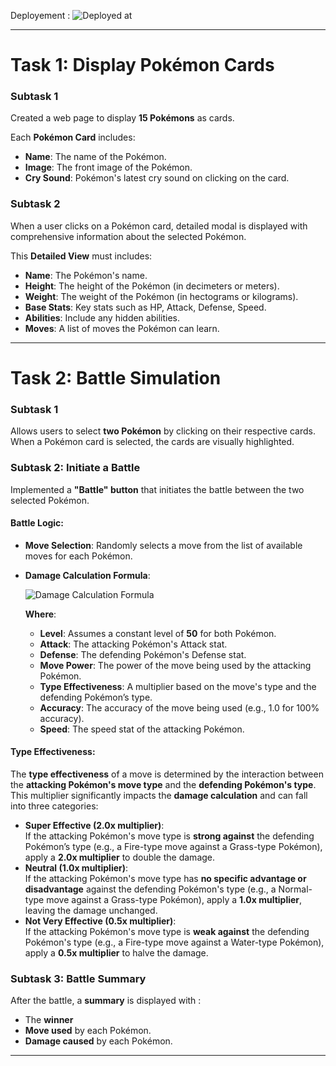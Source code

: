 Deployement : ![Deployed at](https://github.com/mohnishraj317/pokebattle/deployments/github-pages)

---
# **Task 1: Display Pokémon Cards**

### **Subtask 1**
Created a web page to display **15 Pokémons** as cards.

Each **Pokémon Card** includes:
- **Name**: The name of the Pokémon.
- **Image**: The front image of the Pokémon.
- **Cry Sound**: Pokémon's latest cry sound on clicking on the card.

### **Subtask 2**
When a user clicks on a Pokémon card, detailed modal is displayed with comprehensive information about the selected Pokémon.

This **Detailed View** must includes:
- **Name**: The Pokémon's name.
- **Height**: The height of the Pokémon (in decimeters or meters).
- **Weight**: The weight of the Pokémon (in hectograms or kilograms).
- **Base Stats**: Key stats such as HP, Attack, Defense, Speed.
- **Abilities**: Include any hidden abilities.
- **Moves**: A list of moves the Pokémon can learn.
---

# **Task 2: Battle Simulation**

### **Subtask 1**  
Allows users to select **two Pokémon** by clicking on their respective cards. When a Pokémon card is selected, the cards are visually highlighted.

### **Subtask 2: Initiate a Battle**  
Implemented a **"Battle" button** that initiates the battle between the two selected Pokémon.

#### **Battle Logic**:
- **Move Selection**: Randomly selects a move from the list of available moves for each Pokémon.
- **Damage Calculation Formula**:

    ![Damage Calculation Formula](https://s3.amazonaws.com/hr-assets/0/1727503131-68a5aa8839-unnamed.jpg)

    **Where**:
  - **Level**: Assumes a constant level of **50** for both Pokémon.
  - **Attack**: The attacking Pokémon's Attack stat.
  - **Defense**: The defending Pokémon's Defense stat.
  - **Move Power**: The power of the move being used by the attacking Pokémon.
  - **Type Effectiveness**: A multiplier based on the move's type and the defending Pokémon’s type.
  - **Accuracy**: The accuracy of the move being used (e.g., 1.0 for 100% accuracy).
  - **Speed**: The speed stat of the attacking Pokémon.

#### **Type Effectiveness**:
The **type effectiveness** of a move is determined by the interaction between the **attacking Pokémon's move type** and the **defending Pokémon's type**. This multiplier significantly impacts the **damage calculation** and can fall into three categories:
- **Super Effective (2.0x multiplier)**:  
  If the attacking Pokémon's move type is **strong against** the defending Pokémon’s type (e.g., a Fire-type move against a Grass-type Pokémon), apply a **2.0x multiplier** to double the damage.
- **Neutral (1.0x multiplier)**:  
  If the attacking Pokémon's move type has **no specific advantage or disadvantage** against the defending Pokémon's type (e.g., a Normal-type move against a Grass-type Pokémon), apply a **1.0x multiplier**, leaving the damage unchanged.
- **Not Very Effective (0.5x multiplier)**:  
  If the attacking Pokémon's move type is **weak against** the defending Pokémon's type (e.g., a Fire-type move against a Water-type Pokémon), apply a **0.5x multiplier** to halve the damage.

### **Subtask 3: Battle Summary**  
After the battle, a **summary** is displayed with :
- The **winner**
- **Move used** by each Pokémon.
- **Damage caused** by each Pokémon.

---
